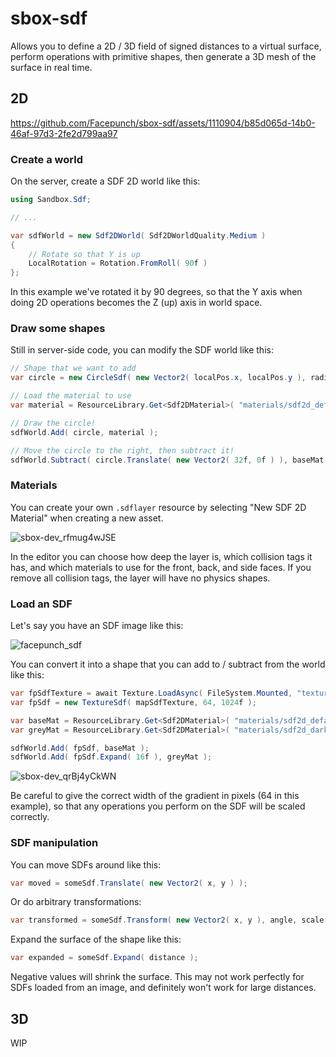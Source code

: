 # sbox-sdf
Allows you to define a 2D / 3D field of signed distances to a virtual surface, perform operations with primitive shapes, then generate a 3D mesh of the surface in real time.

## 2D
https://github.com/Facepunch/sbox-sdf/assets/1110904/b85d065d-14b0-46af-97d3-2fe2d799aa97

### Create a world
On the server, create a SDF 2D world like this:

```csharp
using Sandbox.Sdf;

// ...

var sdfWorld = new Sdf2DWorld( Sdf2DWorldQuality.Medium )
{
    // Rotate so that Y is up
    LocalRotation = Rotation.FromRoll( 90f )
};
```

In this example we've rotated it by 90 degrees, so that the Y axis when doing 2D operations becomes the Z (up) axis in world space.

### Draw some shapes
Still in server-side code, you can modify the SDF world like this:

```csharp
// Shape that we want to add
var circle = new CircleSdf( new Vector2( localPos.x, localPos.y ), radius );

// Load the material to use
var material = ResourceLibrary.Get<Sdf2DMaterial>( "materials/sdf2d_default.sdflayer" );

// Draw the circle!
sdfWorld.Add( circle, material );

// Move the circle to the right, then subtract it!
sdfWorld.Subtract( circle.Translate( new Vector2( 32f, 0f ) ), baseMat );
```

### Materials
You can create your own `.sdflayer` resource by selecting "New SDF 2D Material" when creating a new asset.

![sbox-dev_rfmug4wJSE](https://github.com/Facepunch/sbox-sdf/assets/1110904/41551730-6161-4ba7-bcd6-ea617a66e9f2)

In the editor you can choose how deep the layer is, which collision tags it has, and which materials to use for the front, back, and side faces.
If you remove all collision tags, the layer will have no physics shapes.

### Load an SDF
Let's say you have an SDF image like this:

![facepunch_sdf](https://github.com/Facepunch/sbox-sdf/assets/1110904/4474d35d-7899-45df-b195-b7d65009bd1b)

You can convert it into a shape that you can add to / subtract from the world like this:

```csharp
var fpSdfTexture = await Texture.LoadAsync( FileSystem.Mounted, "textures/facepunch_sdf.png" );
var fpSdf = new TextureSdf( mapSdfTexture, 64, 1024f );

var baseMat = ResourceLibrary.Get<Sdf2DMaterial>( "materials/sdf2d_default.sdflayer" );
var greyMat = ResourceLibrary.Get<Sdf2DMaterial>( "materials/sdf2d_darker.sdflayer" );

sdfWorld.Add( fpSdf, baseMat );
sdfWorld.Add( fpSdf.Expand( 16f ), greyMat );
```

![sbox-dev_qrBj4yCkWN](https://github.com/Facepunch/sbox-sdf/assets/1110904/1007398b-9c96-42d1-8139-746b9b6d37d8)

Be careful to give the correct width of the gradient in pixels (64 in this example), so that any operations you perform on the SDF will be scaled correctly.

### SDF manipulation
You can move SDFs around like this:
```csharp
var moved = someSdf.Translate( new Vector2( x, y ) );
```

Or do arbitrary transformations:
```csharp
var transformed = someSdf.Transform( new Vector2( x, y ), angle, scale );
```

Expand the surface of the shape like this:
```csharp
var expanded = someSdf.Expand( distance );
```
Negative values will shrink the surface. This may not work perfectly for SDFs loaded from an image, and definitely won't work for large distances.

## 3D
WIP
